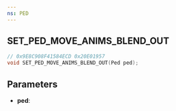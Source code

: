 ```yaml
---
ns: PED
---
```

## SET_PED_MOVE_ANIMS_BLEND_OUT

```c
// 0x9E8C908F41584ECD 0x20E01957
void SET_PED_MOVE_ANIMS_BLEND_OUT(Ped ped);
```

## Parameters
* **ped**:
